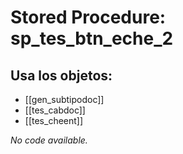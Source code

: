 # Stored Procedure: sp_tes_btn_eche_2

## Usa los objetos:
- [[gen_subtipodoc]]
- [[tes_cabdoc]]
- [[tes_cheent]]

*No code available.*

